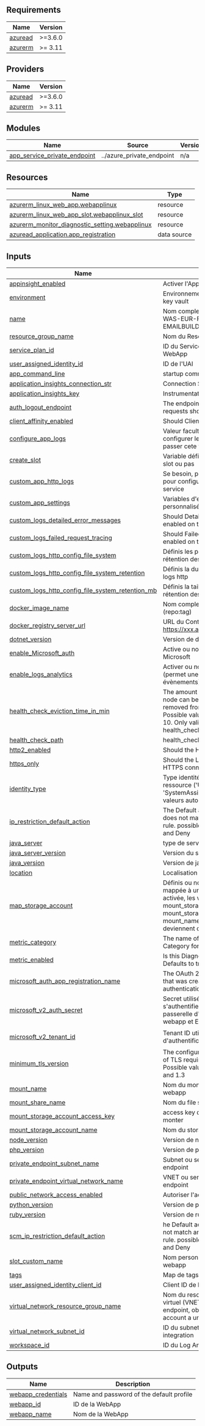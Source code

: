 <!-- BEGIN_TF_DOCS -->
## Requirements

| Name | Version |
|------|---------|
| <a name="requirement_azuread"></a> [azuread](#requirement\_azuread) | >=3.6.0 |
| <a name="requirement_azurerm"></a> [azurerm](#requirement\_azurerm) | >= 3.11 |

## Providers

| Name | Version |
|------|---------|
| <a name="provider_azuread"></a> [azuread](#provider\_azuread) | >=3.6.0 |
| <a name="provider_azurerm"></a> [azurerm](#provider\_azurerm) | >= 3.11 |

## Modules

| Name | Source | Version |
|------|--------|---------|
| <a name="module_app_service_private_endpoint"></a> [app\_service\_private\_endpoint](#module\_app\_service\_private\_endpoint) | ../azure_private_endpoint | n/a |

## Resources

| Name | Type |
|------|------|
| [azurerm_linux_web_app.webapplinux](https://registry.terraform.io/providers/hashicorp/azurerm/latest/docs/resources/linux_web_app) | resource |
| [azurerm_linux_web_app_slot.webapplinux_slot](https://registry.terraform.io/providers/hashicorp/azurerm/latest/docs/resources/linux_web_app_slot) | resource |
| [azurerm_monitor_diagnostic_setting.webapplinux](https://registry.terraform.io/providers/hashicorp/azurerm/latest/docs/resources/monitor_diagnostic_setting) | resource |
| [azuread_application.app_registration](https://registry.terraform.io/providers/hashicorp/azuread/latest/docs/data-sources/application) | data source |

## Inputs

| Name | Description | Type | Default | Required |
|------|-------------|------|---------|:--------:|
| <a name="input_appinsight_enabled"></a> [appinsight\_enabled](#input\_appinsight\_enabled) | Activer l'AppInsight (true/false) | `bool` | n/a | yes |
| <a name="input_environment"></a> [environment](#input\_environment) | Environnement de déploiement du key vault | `string` | n/a | yes |
| <a name="input_name"></a> [name](#input\_name) | Nom complet de la WebApp (ex: WAS-EUR-FR-INT-WEB-EMAILBUILDER-FRONT) | `string` | n/a | yes |
| <a name="input_resource_group_name"></a> [resource\_group\_name](#input\_resource\_group\_name) | Nom du Resource Group | `string` | n/a | yes |
| <a name="input_service_plan_id"></a> [service\_plan\_id](#input\_service\_plan\_id) | ID du Service Plan pour héberger la WebApp | `string` | n/a | yes |
| <a name="input_user_assigned_identity_id"></a> [user\_assigned\_identity\_id](#input\_user\_assigned\_identity\_id) | ID de l'UAI | `string` | n/a | yes |
| <a name="input_app_command_line"></a> [app\_command\_line](#input\_app\_command\_line) | startup command | `string` | `null` | no |
| <a name="input_application_insights_connection_str"></a> [application\_insights\_connection\_str](#input\_application\_insights\_connection\_str) | Connection String d'AppInsights | `string` | `""` | no |
| <a name="input_application_insights_key"></a> [application\_insights\_key](#input\_application\_insights\_key) | Instrumentation Key d'AppInsights | `string` | `""` | no |
| <a name="input_auth_logout_endpoint"></a> [auth\_logout\_endpoint](#input\_auth\_logout\_endpoint) | The endpoint to which logout requests should be made | `string` | `null` | no |
| <a name="input_client_affinity_enabled"></a> [client\_affinity\_enabled](#input\_client\_affinity\_enabled) | Should Client Affinity be enabled? | `bool` | `false` | no |
| <a name="input_configure_app_logs"></a> [configure\_app\_logs](#input\_configure\_app\_logs) | Valeur facultative, si besoin de configurer les logs de l'app service, passer cete valeur à True | `bool` | `false` | no |
| <a name="input_create_slot"></a> [create\_slot](#input\_create\_slot) | Variable définissant la création d'un slot ou pas | `bool` | `false` | no |
| <a name="input_custom_app_http_logs"></a> [custom\_app\_http\_logs](#input\_custom\_app\_http\_logs) | Se besoin, passer cette valeur à True pour configurer les log http de l'app service | `bool` | `false` | no |
| <a name="input_custom_app_settings"></a> [custom\_app\_settings](#input\_custom\_app\_settings) | Variables d'environnements personnalisées ajoutées à la webapp | `map(string)` | `{}` | no |
| <a name="input_custom_logs_detailed_error_messages"></a> [custom\_logs\_detailed\_error\_messages](#input\_custom\_logs\_detailed\_error\_messages) | Should Detailed error messages be enabled on this App Service ? | `bool` | `false` | no |
| <a name="input_custom_logs_failed_request_tracing"></a> [custom\_logs\_failed\_request\_tracing](#input\_custom\_logs\_failed\_request\_tracing) | Should Failed request tracing be enabled on this App Service? | `bool` | `false` | no |
| <a name="input_custom_logs_http_config_file_system"></a> [custom\_logs\_http\_config\_file\_system](#input\_custom\_logs\_http\_config\_file\_system) | Définis les paramétrages de rétention des logs http | `bool` | `false` | no |
| <a name="input_custom_logs_http_config_file_system_retention"></a> [custom\_logs\_http\_config\_file\_system\_retention](#input\_custom\_logs\_http\_config\_file\_system\_retention) | Définis la durée de rétention des logs http | `number` | `null` | no |
| <a name="input_custom_logs_http_config_file_system_retention_mb"></a> [custom\_logs\_http\_config\_file\_system\_retention\_mb](#input\_custom\_logs\_http\_config\_file\_system\_retention\_mb) | Définis la taille maximale de rétention des logs http | `number` | `null` | no |
| <a name="input_docker_image_name"></a> [docker\_image\_name](#input\_docker\_image\_name) | Nom complet de l'image Docker (repo:tag) | `string` | `null` | no |
| <a name="input_docker_registry_server_url"></a> [docker\_registry\_server\_url](#input\_docker\_registry\_server\_url) | URL du Container Registry (ex: https://xxx.azurecr.io) | `string` | `null` | no |
| <a name="input_dotnet_version"></a> [dotnet\_version](#input\_dotnet\_version) | Version de dotnet installé | `string` | `null` | no |
| <a name="input_enable_Microsoft_auth"></a> [enable\_Microsoft\_auth](#input\_enable\_Microsoft\_auth) | Active ou non l'authentification Microsoft | `bool` | `false` | no |
| <a name="input_enable_logs_analytics"></a> [enable\_logs\_analytics](#input\_enable\_logs\_analytics) | Activer ou non les log analytics (permet une meilleurs analyse des évènements) | `bool` | `false` | no |
| <a name="input_health_check_eviction_time_in_min"></a> [health\_check\_eviction\_time\_in\_min](#input\_health\_check\_eviction\_time\_in\_min) | The amount of time in minutes that a node can be unhealthy before being removed from the load balancer. Possible values are between 2 and 10. Only valid in conjunction with health\_check\_path. | `number` | `5` | no |
| <a name="input_health_check_path"></a> [health\_check\_path](#input\_health\_check\_path) | health\_check\_path | `string` | `null` | no |
| <a name="input_http2_enabled"></a> [http2\_enabled](#input\_http2\_enabled) | Should the HTTP2 be enabled? | `bool` | `true` | no |
| <a name="input_https_only"></a> [https\_only](#input\_https\_only) | Should the Linux Web App require HTTPS connections. | `bool` | `true` | no |
| <a name="input_identity_type"></a> [identity\_type](#input\_identity\_type) | Type identité à activer sur la ressource ('UserAssigned' et 'SystemAssigned' sont les eules valeurs autorisées) | `string` | `"SystemAssigned"` | no |
| <a name="input_ip_restriction_default_action"></a> [ip\_restriction\_default\_action](#input\_ip\_restriction\_default\_action) | The Default action for traffic that does not match any ip\_restriction rule. possible values include Allow and Deny | `string` | `"Allow"` | no |
| <a name="input_java_server"></a> [java\_server](#input\_java\_server) | type de serveur java installé | `string` | `null` | no |
| <a name="input_java_server_version"></a> [java\_server\_version](#input\_java\_server\_version) | Version du serveur java installé | `string` | `null` | no |
| <a name="input_java_version"></a> [java\_version](#input\_java\_version) | Version de java installé | `string` | `null` | no |
| <a name="input_location"></a> [location](#input\_location) | Localisation Azure | `string` | `"westeurope"` | no |
| <a name="input_map_storage_account"></a> [map\_storage\_account](#input\_map\_storage\_account) | Définis ou non si la webapp est mappée à un file share, attention si activée, les variables mount\_storage\_account\_name, mount\_storage\_account\_access\_key, mount\_name et mount\_share\_name deviennent obligatoires | `bool` | `false` | no |
| <a name="input_metric_category"></a> [metric\_category](#input\_metric\_category) | The name of a Diagnostic Metric Category for this Resource | `string` | `"AllMetrics"` | no |
| <a name="input_metric_enabled"></a> [metric\_enabled](#input\_metric\_enabled) | Is this Diagnostic Metric enabled? Defaults to true | `bool` | `false` | no |
| <a name="input_microsoft_auth_app_registration_name"></a> [microsoft\_auth\_app\_registration\_name](#input\_microsoft\_auth\_app\_registration\_name) | The OAuth 2.0 app registration name that was created for the app used for authentication. | `string` | `null` | no |
| <a name="input_microsoft_v2_auth_secret"></a> [microsoft\_v2\_auth\_secret](#input\_microsoft\_v2\_auth\_secret) | Secret utilisé par la webapp pour s'authentifier avec le SPN qui fera la passerelle d'authentification entre la webapp et ENtra ID | `string` | `null` | no |
| <a name="input_microsoft_v2_tenant_id"></a> [microsoft\_v2\_tenant\_id](#input\_microsoft\_v2\_tenant\_id) | Tenant ID utilisé en cas d'authentification MS activée | `string` | `"f30ac191-b8b4-45f2-9a9b-e5466cb90c2f"` | no |
| <a name="input_minimum_tls_version"></a> [minimum\_tls\_version](#input\_minimum\_tls\_version) | The configures the minimum version of TLS required for SSL requests. Possible values include: 1.0, 1.1, 1.2 and 1.3 | `string` | `"1.3"` | no |
| <a name="input_mount_name"></a> [mount\_name](#input\_mount\_name) | Nom du montage au niveau de la webapp | `string` | `null` | no |
| <a name="input_mount_share_name"></a> [mount\_share\_name](#input\_mount\_share\_name) | Nom du file share à monter | `string` | `null` | no |
| <a name="input_mount_storage_account_access_key"></a> [mount\_storage\_account\_access\_key](#input\_mount\_storage\_account\_access\_key) | access key du storage account à monter | `string` | `null` | no |
| <a name="input_mount_storage_account_name"></a> [mount\_storage\_account\_name](#input\_mount\_storage\_account\_name) | Nom du storage account à monter | `string` | `null` | no |
| <a name="input_node_version"></a> [node\_version](#input\_node\_version) | Version de node installé | `string` | `null` | no |
| <a name="input_php_version"></a> [php\_version](#input\_php\_version) | Version de php installé | `string` | `null` | no |
| <a name="input_private_endpoint_subnet_name"></a> [private\_endpoint\_subnet\_name](#input\_private\_endpoint\_subnet\_name) | Subnet ou sera déployé le private endpoint | `string` | `null` | no |
| <a name="input_private_endpoint_virtual_network_name"></a> [private\_endpoint\_virtual\_network\_name](#input\_private\_endpoint\_virtual\_network\_name) | VNET ou sera déployé le private endpoint | `string` | `null` | no |
| <a name="input_public_network_access_enabled"></a> [public\_network\_access\_enabled](#input\_public\_network\_access\_enabled) | Autoriser l'accès public ? | `bool` | `false` | no |
| <a name="input_python_version"></a> [python\_version](#input\_python\_version) | Version de python installé | `string` | `null` | no |
| <a name="input_ruby_version"></a> [ruby\_version](#input\_ruby\_version) | Version de ruby installé | `string` | `null` | no |
| <a name="input_scm_ip_restriction_default_action"></a> [scm\_ip\_restriction\_default\_action](#input\_scm\_ip\_restriction\_default\_action) | he Default action for traffic that does not match any scm\_ip\_restriction rule. possible values include Allow and Deny | `string` | `"Allow"` | no |
| <a name="input_slot_custom_name"></a> [slot\_custom\_name](#input\_slot\_custom\_name) | Nom personnalisé du slot de la webapp | `string` | `null` | no |
| <a name="input_tags"></a> [tags](#input\_tags) | Map de tags | `map(string)` | `{}` | no |
| <a name="input_user_assigned_identity_client_id"></a> [user\_assigned\_identity\_client\_id](#input\_user\_assigned\_identity\_client\_id) | Client ID de l'UAI | `string` | `null` | no |
| <a name="input_virtual_network_resource_group_name"></a> [virtual\_network\_resource\_group\_name](#input\_virtual\_network\_resource\_group\_name) | Nom du resource group du réseau virtuel (VNET) ou sera créé le private endpoint, obligatoire si le storage account a un private endpoint | `string` | `null` | no |
| <a name="input_virtual_network_subnet_id"></a> [virtual\_network\_subnet\_id](#input\_virtual\_network\_subnet\_id) | ID du subnet utilisé pour le VNET integration | `string` | `null` | no |
| <a name="input_workspace_id"></a> [workspace\_id](#input\_workspace\_id) | ID du Log Analytics Workspace | `string` | `null` | no |

## Outputs

| Name | Description |
|------|-------------|
| <a name="output_webapp_credentials"></a> [webapp\_credentials](#output\_webapp\_credentials) | Name and password of the default profile |
| <a name="output_webapp_id"></a> [webapp\_id](#output\_webapp\_id) | ID de la WebApp |
| <a name="output_webapp_name"></a> [webapp\_name](#output\_webapp\_name) | Nom de la WebApp |
<!-- END_TF_DOCS -->